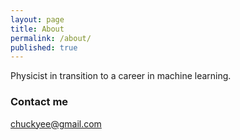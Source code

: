 ```yaml
---
layout: page
title: About
permalink: /about/
published: true
---
```


Physicist in transition to a career in machine learning.

### Contact me

[chuckyee@gmail.com](mailto:chuckyee@gmail.com)
